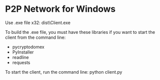 # P2P Network for Windows
Use .exe file x32:
dist\Client.exe

To build the .exe file, you must have these libraries if you want to start the client from the command line:

- pycryptodomex
- PyInstaller
- readline
- requests

To start the client, run the command line: 
python client.py
